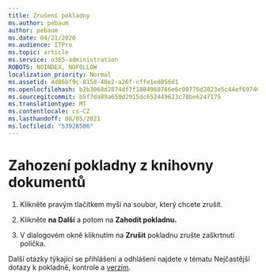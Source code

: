 ```yaml
---
title: Zrušení pokladny
ms.author: pebaum
author: pebaum
ms.date: 04/21/2020
ms.audience: ITPro
ms.topic: article
ms.service: o365-administration
ROBOTS: NOINDEX, NOFOLLOW
localization_priority: Normal
ms.assetid: 4d86bf9c-8158-40e2-a26f-cffe1ed856d1
ms.openlocfilehash: b2b3068d2874df7f1884968766e6c00776d2023e5c44ef697401485b57f9fadf
ms.sourcegitcommit: b5f7da89a650d2915dc652449623c78be6247175
ms.translationtype: MT
ms.contentlocale: cs-CZ
ms.lasthandoff: 08/05/2021
ms.locfileid: "53928506"
---
```

# <a name="discard-a-check-out-from-a-document-library"></a>Zahození pokladny z knihovny dokumentů

1. Klikněte pravým tlačítkem myši na soubor, který chcete zrušit.
    
2. Klikněte **na Další** a potom na **Zahodit pokladnu.** 
    
3. V dialogovém okně kliknutím na **Zrušit** pokladnu zrušte zaškrtnutí políčka. 
    
Další otázky týkající se přihlášení a odhlášení najdete v tématu Nejčastější dotazy k pokladně, kontrole a [verzím](https://go.microsoft.com/fwlink/?linkid=2018786).
  


